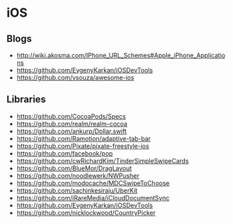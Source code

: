 iOS
==========
## Blogs
- http://wiki.akosma.com/IPhone_URL_Schemes#Apple_iPhone_Applications
- https://github.com/EvgenyKarkan/iOSDevTools
- https://github.com/vsouza/awesome-ios

## Libraries
- https://github.com/CocoaPods/Specs
- https://github.com/realm/realm-cocoa
- https://github.com/ankurp/Dollar.swift
- https://github.com/Ramotion/adaptive-tab-bar
- https://github.com/Pixate/pixate-freestyle-ios
- https://github.com/facebook/pop
- https://github.com/cwRichardKim/TinderSimpleSwipeCards
- https://github.com/BlueMor/DragLayout
- https://github.com/noodlewerk/NWPusher
- https://github.com/modocache/MDCSwipeToChoose
- https://github.com/sachinkesiraju/UberKit
- https://github.com/iRareMedia/iCloudDocumentSync
- https://github.com/EvgenyKarkan/iOSDevTools
- https://github.com/nicklockwood/CountryPicker